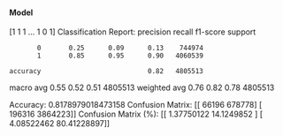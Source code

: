#### Model
[1 1 1 ... 1 0 1]
Classification Report:
              precision    recall  f1-score   support

           0       0.25      0.09      0.13    744974
           1       0.85      0.95      0.90   4060539

    accuracy                           0.82   4805513
   macro avg       0.55      0.52      0.51   4805513
weighted avg       0.76      0.82      0.78   4805513

Accuracy: 0.8178979018473158
Confusion Matrix:
[[  66196  678778]
 [ 196316 3864223]]
Confusion Matrix (%):
[[ 1.37750122 14.1249852 ]
 [ 4.08522462 80.41228897]]
